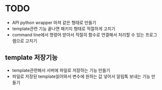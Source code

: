 # TODO

* API python wrapper 마져 같은 형태로 만들기 
* template관련 기능 끝나면 패키지 형태로 적절하게 고치기 
* command line에서 명령어 받아서 적절히 함수로 연결해서 처리할 수 있는 프로그램으로 고치기

## template 저장기능 
* template관련해서 서버에 파일로 저장하는 기능 만들기 
* 파일로 저장된 template읽어와서 변수에 원하는 값 넣어서 알림톡 보내는 기능 만들기 

